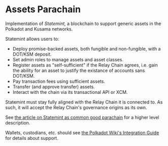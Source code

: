 # Assets Parachain

Implementation of _Statemint,_ a blockchain to support generic assets in the Polkadot and Kusama
networks.

Statemint allows users to:

- Deploy promise-backed assets, both fungible and non-fungible, with a DOT/KSM deposit.
- Set admin roles to manage assets and asset classes.
- Register assets as "self-sufficient" if the Relay Chain agrees, i.e. gain the ability for an
  asset to justify the existance of accounts sans DOT/KSM.
- Pay transaction fees using sufficient assets.
- Transfer (and approve transfer) assets.
- Interact with the chain via its transactional API or XCM.

Statemint must stay fully aligned with the Relay Chain it is connected to. As such, it will accept
the Relay Chain's governance origins as its own.

See
[the article on Statemint as common good parachain](https://www.parity.io/blog/statemint-generic-assets-chain-proposing-a-common-good-parachain-to-polkadot-governance/)
for a higher level description.

Wallets, custodians, etc. should see
[the Polkadot Wiki's Integration Guide](https://wiki.polkadot.network/docs/build-integrate-assets)
for details about support.
